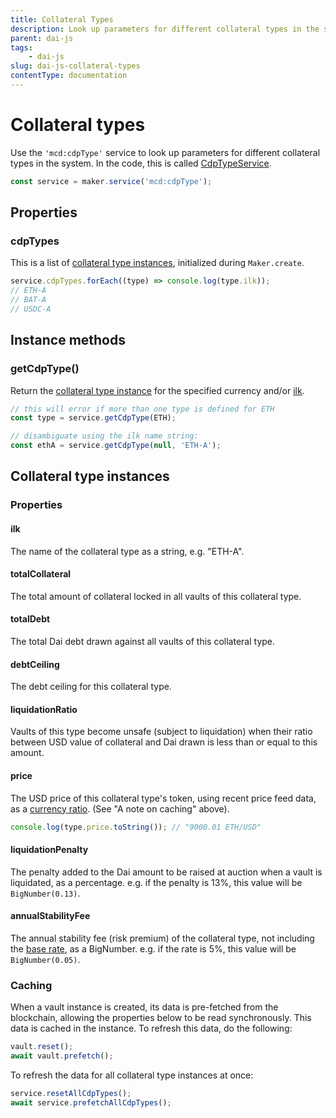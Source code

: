 ```yaml
---
title: Collateral Types
description: Look up parameters for different collateral types in the system
parent: dai-js
tags:
	- dai-js
slug: dai-js-collateral-types
contentType: documentation
---
```


# Collateral types

Use the `'mcd:cdpType'` service to look up parameters for different collateral types in the system. In the code, this is called [CdpTypeService](https://github.com/makerdao/dai.js/tree/dev/packages/dai-plugin-mcd/src/CdpTypeService.js).

```javascript
const service = maker.service('mcd:cdpType');
```

## Properties

### cdpTypes

This is a list of [collateral type instances](cdptypeservice.md#collateral-type-instances), initialized during `Maker.create`.

```javascript
service.cdpTypes.forEach((type) => console.log(type.ilk));
// ETH-A
// BAT-A
// USDC-A
```

## Instance methods

### getCdpType\(\)

Return the [collateral type instance](cdptypeservice.md#collateral-type-instances) for the specified currency and/or [ilk](cdptypeservice.md#ilk).

```javascript
// this will error if more than one type is defined for ETH
const type = service.getCdpType(ETH);

// disambiguate using the ilk name string:
const ethA = service.getCdpType(null, 'ETH-A');
```

## Collateral type instances

### Properties

#### ilk

The name of the collateral type as a string, e.g. "ETH-A".

#### totalCollateral

The total amount of collateral locked in all vaults of this collateral type.

#### totalDebt

The total Dai debt drawn against all vaults of this collateral type.

#### debtCeiling

The debt ceiling for this collateral type.

#### liquidationRatio

Vaults of this type become unsafe \(subject to liquidation\) when their ratio between USD value of collateral and Dai drawn is less than or equal to this amount.

#### price

The USD price of this collateral type's token, using recent price feed data, as a [currency ratio](currency-units.md). \(See "A note on caching" above\).

```javascript
console.log(type.price.toString()); // "9000.01 ETH/USD"
```

#### liquidationPenalty

The penalty added to the Dai amount to be raised at auction when a vault is liquidated, as a percentage. e.g. if the penalty is 13%, this value will be `BigNumber(0.13)`.

#### annualStabilityFee

The annual stability fee \(risk premium\) of the collateral type, not including the [base rate](systemdataservice.md#getannualbaserate), as a BigNumber. e.g. if the rate is 5%, this value will be `BigNumber(0.05)`.

### Caching

When a vault instance is created, its data is pre-fetched from the blockchain, allowing the properties below to be read synchronously. This data is cached in the instance. To refresh this data, do the following:

```javascript
vault.reset();
await vault.prefetch();
```

To refresh the data for all collateral type instances at once:

```javascript
service.resetAllCdpTypes();
await service.prefetchAllCdpTypes();
```
